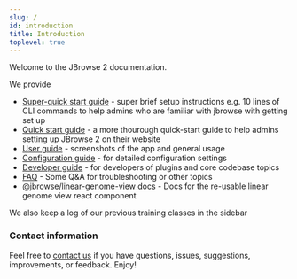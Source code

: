 ```yaml
---
slug: /
id: introduction
title: Introduction
toplevel: true
---
```


Welcome to the JBrowse 2 documentation.

We provide

- [Super-quick start guide](superquickstart_web) - super brief setup
  instructions e.g. 10 lines of CLI commands to help admins who are familiar
  with jbrowse with getting set up
- [Quick start guide](quickstart_web) - a more thourough quick-start guide to
  help admins setting up JBrowse 2 on their website
- [User guide](user_guide) - screenshots of the app and general usage
- [Configuration guide](config_guide) - for detailed configuration settings
- [Developer guide](developer_guide) - for developers of plugins and
  core codebase topics
- [FAQ](faq) - Some Q&A for troubleshooting or other topics
- [@jbrowse/linear-genome-view docs](https://jbrowse.org/storybook/lgv/main/) -
  Docs for the re-usable linear genome view react component

We also keep a log of our previous training classes in the sidebar

### Contact information

Feel free to [contact us](/contact) if you have questions, issues, suggestions,
improvements, or feedback. Enjoy!
